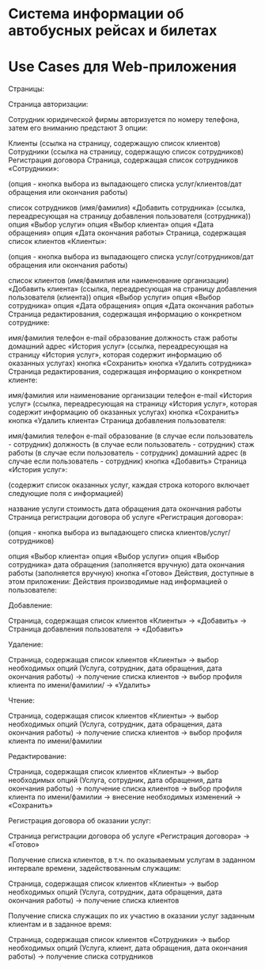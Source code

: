 # Система информации об автобусных рейсах и билетах

# Use Cases для Web-приложения

Страницы:

Страница авторизации:

Сотрудник юридической фирмы авторизуется по номеру телефона, затем его вниманию предстают 3 опции:

Клиенты (ссылка на страницу, содержащую список клиентов)
Сотрудники (ссылка на страницу, содержащую список сотрудников)
Регистрация договора
Страница, содержащая список сотрудников «Сотрудники»:

(опция - кнопка выбора из выпадающего списка услуг/клиентов/дат обращения или окончания работы)

список сотрудников (имя/фамилия)
«Добавить сотрудника» (ссылка, переадресующая на страницу добавления пользователя (сотрудника))
опция «Выбор услуги»
опция «Выбор клиента»
опция «Дата обращения»
опция «Дата окончания работы»
Страница, содержащая список клиентов «Клиенты»:

(опция - кнопка выбора из выпадающего списка услуг/сотрудников/дат обращения или окончания работы)

список клиентов (имя/фамилия или наименование организации)
«Добавить клиента» (ссылка, переадресующая на страницу добавления пользователя (клиента))
опция «Выбор услуги»
опция «Выбор сотрудника»
опция «Дата обращения»
опция «Дата окончания работы»
Страница редактирования, содержащая информацию о конкретном сотруднике:

имя/фамилия
телефон
e-mail
образование
должность
стаж работы
домашний адрес
«История услуг» (ссылка, переадресующая на страницу «История услуг», которая содержит информацию об оказанных услугах)
кнопка «Сохранить»
кнопка «Удалить сотрудника»
Страница редактирования, содержащая информацию о конкретном клиенте:

имя/фамилия или наименование организации
телефон
e-mail
«История услуг» (ссылка, переадресующая на страницу «История услуг», которая содержит информацию об оказанных услугах)
кнопка «Сохранить»
кнопка «Удалить клиента»
Страница добавления пользователя:

имя/фамилия
телефон
e-mail
образование (в случае если пользователь - сотрудник)
должность (в случае если пользователь - сотрудник)
стаж работы (в случае если пользователь - сотрудник)
домашний адрес (в случае если пользователь - сотрудник)
кнопка «Добавить»
Страница «История услуг»:

(содержит список оказанных услуг, каждая строка которого включает следующие поля с информацией)

название услуги
стоимость
дата обращения
дата окончания работы
Страница регистрации договора об услуге «Регистрация договора»:

(опция - кнопка выбора из выпадающего списка клиентов/услуг/сотрудников)

опция «Выбор клиента»
опция «Выбор услуги»
опция «Выбор сотрудника»
дата обращения (заполняется вручную)
дата окончания работы (заполняется вручную)
кнопка «Готово»
Действия, доступные в этом приложении: Действия производимые над информацией о пользователе:

Добавление:

Страница, содержащая список клиентов «Клиенты» -> «Добавить» -> Страница добавления пользователя -> «Добавить»

Удаление:

Страница, содержащая список клиентов «Клиенты» -> выбор необходимых опций (Услуга, сотрудник, дата обращения, дата окончания работы) -> получение списка клиентов -> выбор профиля клиента по имени/фамилии/ -> «Удалить»

Чтение:

Страница, содержащая список клиентов «Клиенты» -> выбор необходимых опций (Услуга, сотрудник, дата обращения, дата окончания работы) -> получение списка клиентов -> выбор профиля клиента по имени/фамилии

Редактирование:

Страница, содержащая список клиентов «Клиенты» -> выбор необходимых опций (Услуга, сотрудник, дата обращения, дата окончания работы) -> получение списка клиентов -> выбор профиля клиента по имени/фамилии -> внесение необходимых изменений -> «Сохранить»

Регистрация договора об оказании услуг:

Страница регистрации договора об услуге «Регистрация договора» -> «Готово»

Получение списка клиентов, в т.ч. по оказываемым услугам в заданном интервале времени, задействованным служащим:

Страница, содержащая список клиентов «Клиенты» -> выбор необходимых опций (Услуга, сотрудник, дата обращения, дата окончания работы) -> получение списка клиентов

Получение списка служащих по их участию в оказании услуг заданным клиентам и в заданное время:

Страница, содержащая список клиентов «Сотрудники» -> выбор необходимых опций (Услуга, клиент, дата обращения, дата окончания работы) -> получение списка сотрудников
